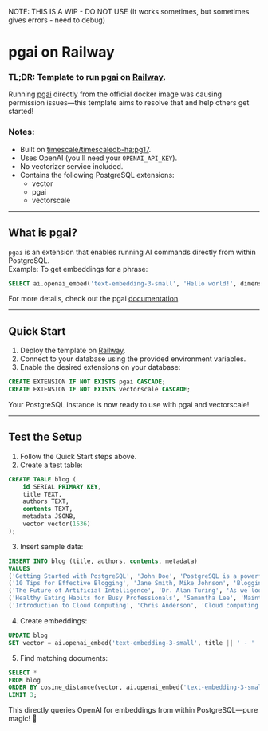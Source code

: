 NOTE: THIS IS A WIP - DO NOT USE (It works sometimes, but sometimes gives errors - need to debug)

# pgai on Railway

### TL;DR: Template to run [pgai](https://github.com/timescale/pgai) on [Railway](https://railway.com).

Running [pgai](https://github.com/timescale/pgai) directly from the official docker image was causing permission issues—this template aims to resolve that and help others get started!

### Notes:

- Built on [timescale/timescaledb-ha:pg17](https://hub.docker.com/r/timescale/timescaledb-ha).
- Uses OpenAI (you'll need your `OPENAI_API_KEY`).
- No vectorizer service included.
- Contains the following PostgreSQL extensions:
  - vector
  - pgai
  - vectorscale

---

## What is pgai?

`pgai` is an extension that enables running AI commands directly from within PostgreSQL.  
Example: To get embeddings for a phrase:

```sql
SELECT ai.openai_embed('text-embedding-3-small', 'Hello world!', dimensions=>1536);
```

For more details, check out the pgai [documentation](https://github.com/timescale/pgai).

---

## Quick Start

1. Deploy the template on [Railway](https://railway.app).
2. Connect to your database using the provided environment variables.
3. Enable the desired extensions on your database:

```sql
CREATE EXTENSION IF NOT EXISTS pgai CASCADE;
CREATE EXTENSION IF NOT EXISTS vectorscale CASCADE;
```

Your PostgreSQL instance is now ready to use with pgai and vectorscale!

---

## Test the Setup

1. Follow the Quick Start steps above.
2. Create a test table:

```sql
CREATE TABLE blog (
    id SERIAL PRIMARY KEY,
    title TEXT,
    authors TEXT,
    contents TEXT,
    metadata JSONB,
    vector vector(1536)
);
```

3. Insert sample data:

```sql
INSERT INTO blog (title, authors, contents, metadata)
VALUES
('Getting Started with PostgreSQL', 'John Doe', 'PostgreSQL is a powerful, open source object-relational database system...', '{"tags": ["database", "postgresql", "beginner"], "read_time": 5, "published_date": "2024-03-15"}'),
('10 Tips for Effective Blogging', 'Jane Smith, Mike Johnson', 'Blogging can be a great way to share your thoughts and expertise...', '{"tags": ["blogging", "writing", "tips"], "read_time": 8, "published_date": "2024-03-20"}'),
('The Future of Artificial Intelligence', 'Dr. Alan Turing', 'As we look towards the future, artificial intelligence continues to evolve...', '{"tags": ["AI", "technology", "future"], "read_time": 12, "published_date": "2024-04-01"}'),
('Healthy Eating Habits for Busy Professionals', 'Samantha Lee', 'Maintaining a healthy diet can be challenging for busy professionals...', '{"tags": ["health", "nutrition", "lifestyle"], "read_time": 6, "published_date": "2024-04-05"}'),
('Introduction to Cloud Computing', 'Chris Anderson', 'Cloud computing has revolutionized the way businesses operate...', '{"tags": ["cloud", "technology", "business"], "read_time": 10, "published_date": "2024-04-10"}');
```

4. Create embeddings:

```sql
UPDATE blog
SET vector = ai.openai_embed('text-embedding-3-small', title || ' - ' || contents, dimensions=>1536);
```

5. Find matching documents:

```sql
SELECT *
FROM blog
ORDER BY cosine_distance(vector, ai.openai_embed('text-embedding-3-small', 'are eggs healthy', dimensions=>1536))
LIMIT 3;
```

This directly queries OpenAI for embeddings from within PostgreSQL—pure magic! 🤯
